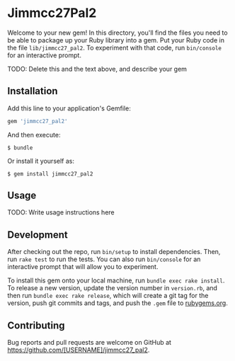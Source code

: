 # Jimmcc27Pal2

Welcome to your new gem! In this directory, you'll find the files you need to be able to package up your Ruby library into a gem. Put your Ruby code in the file `lib/jimmcc27_pal2`. To experiment with that code, run `bin/console` for an interactive prompt.

TODO: Delete this and the text above, and describe your gem

## Installation

Add this line to your application's Gemfile:

```ruby
gem 'jimmcc27_pal2'
```

And then execute:

    $ bundle

Or install it yourself as:

    $ gem install jimmcc27_pal2

## Usage

TODO: Write usage instructions here

## Development

After checking out the repo, run `bin/setup` to install dependencies. Then, run `rake test` to run the tests. You can also run `bin/console` for an interactive prompt that will allow you to experiment.

To install this gem onto your local machine, run `bundle exec rake install`. To release a new version, update the version number in `version.rb`, and then run `bundle exec rake release`, which will create a git tag for the version, push git commits and tags, and push the `.gem` file to [rubygems.org](https://rubygems.org).

## Contributing

Bug reports and pull requests are welcome on GitHub at https://github.com/[USERNAME]/jimmcc27_pal2.
